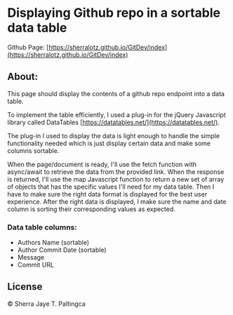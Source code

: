 # Displaying Github repo in a sortable data table

Github Page: [https://sherralotz.github.io/GitDev/index](https://sherralotz.github.io/GitDev/index)

## About:
This page should display the contents of a github repo endpoint into a data table.  

To implement the table efficiently, I used a plug-in for the jQuery Javascript library called DataTables [https://datatables.net/](https://datatables.net/).  

The plug-in I used to display the data is light enough to handle the simple functionality needed which is just display certain data and make some columns sortable.  

When the page/document is ready, I'll use the fetch function with async/await to retrieve the data from the provided link. When the response is returned, I'll use the map Javascript function to return a new set of array of objects that has the specific values I'll need for my data table. Then I have to make sure the right data format is displayed for the best user experience. After the right data is displayed, I make sure the name and date column is sorting their corresponding values as expected. 

### Data table columns:
* Authors Name (sortable)
* Author Commit Date (sortable)
* Message
* Commit URL 


## License  
© Sherra Jaye T. Paltingca